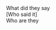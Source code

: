 <div class="quote-container">
    <div class="quote-text">What did they say</div>
    <div class="quote-author">[Who said it]
    <div class="secondary">Who are they</div>
    </div>
    
</div>